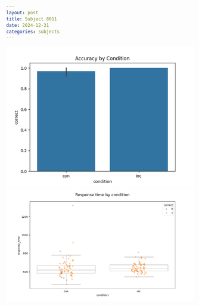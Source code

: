 ```yaml
---
layout: post
title: Subject 8011
date: 2024-12-31
categories: subjects
---
```


![](data/8011/run-20/8011_NF_acc.png)
![](data/8011/run-20/8011_NF_rt.png)

